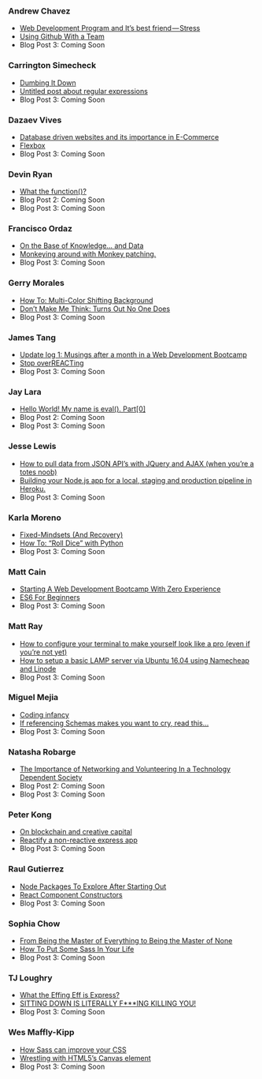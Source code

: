 
### Andrew Chavez

- [Web Development Program and It’s best friend — Stress](https://medium.com/@andrewchavez_88204/web-development-program-and-its-best-friend-stress-54d52610f1e3)
- [Using Github With a Team](https://medium.com/@andrewchavez_88204/teamwork-and-a-github-repository-story-cbb9654828ce)
- Blog Post 3: Coming Soon

### Carrington Simecheck

- [Dumbing It Down](https://medium.com/@LallieDragon/dumbing-it-down-eb8005204109)
- [Untitled post about regular expressions](https://medium.com/@LallieDragon/i-saw-this-the-other-day-and-wondered-what-the-hell-is-that-what-does-it-do-6bf3850d577c)
- Blog Post 3: Coming Soon

### Dazaev Vives

- [Database driven websites and its importance in E-Commerce](https://medium.com/@dazaevvivescervantes/database-driven-websites-and-its-importance-in-e-commerce-ae3ffe16b21f)
- [Flexbox](https://medium.com/@dazaevvivescervantes/flexbox-b38e0674bfec)
- Blog Post 3: Coming Soon

### Devin Ryan

- [What the function()?](https://medium.com/@devinryan/what-the-function-e70290a48947)
- Blog Post 2: Coming Soon
- Blog Post 3: Coming Soon

### Francisco Ordaz

- [On the Base of Knowledge… and Data](https://medium.com/@crordaz/on-the-base-of-knowledge-and-data-44169225a973)
- [Monkeying around with Monkey patching.](https://medium.com/@cescoIV/monkeying-around-with-monkey-patching-fdf513e573a5)
- Blog Post 3: Coming Soon

### Gerry Morales

- [How To: Multi-Color Shifting Background](https://medium.com/@gmorales_89058/how-to-multi-color-shifting-background-334b2fe303b4)
- [Don’t Make Me Think: Turns Out No One Does](https://medium.com/@gmorales_89058/dont-make-me-think-turns-out-no-one-does-a7bdc450630b)
- Blog Post 3: Coming Soon

### James Tang

- [Update log 1: Musings after a month in a Web Development Bootcamp](https://medium.com/@ulrichyu/update-log-1-musings-after-a-month-in-a-web-development-bootcamp-b802369bb160)
- [Stop overREACTing](https://medium.com/@ulrichyu/stop-overreacting-c4164ee46fe2)
- Blog Post 3: Coming Soon

### Jay Lara

- [Hello World! My name is eval(). Part[0]](https://medium.com/@jaylara1/hello-world-my-name-is-eval-part-0-a949d8b81547)
- Blog Post 2: Coming Soon
- Blog Post 3: Coming Soon

### Jesse Lewis

- [How to pull data from JSON API’s with JQuery and AJAX (when you’re a totes noob)](https://medium.com/@Moonstrasse/how-to-pull-data-from-json-apis-with-jquery-and-ajax-when-you-re-a-totes-noob-d6b6349cd21f)
- [Building your Node.js app for a local, staging and production pipeline in Heroku.](https://medium.com/@Moonstrasse/building-your-node-js-app-for-a-local-staging-and-production-pipeline-in-heroku-de11b17c95a8)
- Blog Post 3: Coming Soon

### Karla Moreno

- [Fixed-Mindsets (And Recovery)](https://medium.com/@diskokarl/fixed-mindsets-and-recovery-480c6dfcb4be)
- [How To: “Roll Dice” with Python](https://medium.com/@diskokarl/how-to-roll-dice-with-python-34865d83f53d)
- Blog Post 3: Coming Soon

### Matt Cain

- [Starting A Web Development Bootcamp With Zero Experience](https://medium.com/@cainmusicteach/starting-a-web-development-bootcamp-with-zero-experience-601b23c876e9)
- [ES6 For Beginners](https://medium.com/@cainmusicteach/es6-for-beginners-33cd11906dd4)
- Blog Post 3: Coming Soon

### Matt Ray

- [How to configure your terminal to make yourself look like a pro (even if you’re not yet)](https://medium.com/@MattRay0295/how-to-configure-your-terminal-to-make-yourself-look-like-a-pro-even-if-you-may-not-be-f6f2344d40a4)
- [How to setup a basic LAMP server via Ubuntu 16.04 using Namecheap and Linode](https://medium.com/@MattRay0295/how-to-setup-a-basic-lamp-server-via-ubuntu-16-04-using-namecheap-and-linode-64d1cd6372eb)
- Blog Post 3: Coming Soon

### Miguel Mejia

- [Coding infancy](https://medium.com/@miguelmejia/coding-infancy-9606b844219c)
- [If referencing Schemas makes you want to cry, read this…](https://medium.com/@miguelmejia/if-referencing-schemas-makes-you-want-to-cry-read-this-2da2771f85ab)
- Blog Post 3: Coming Soon

### Natasha Robarge

- [The Importance of Networking and Volunteering In a Technology Dependent Society](https://medium.com/@natasharobarge/the-importance-of-networking-and-volunteering-in-a-technology-dependent-society-48af2d3e9de5)
- Blog Post 2: Coming Soon
- Blog Post 3: Coming Soon

### Peter Kong

- [On blockchain and creative capital](https://medium.com/@peterkong/on-blockchain-and-creative-capital-a48d074b0359)
- [Reactify a non-reactive express app](https://medium.com/@peterkong/reactify-a-non-reactive-express-app-6e077a04e141)
- Blog Post 3: Coming Soon

### Raul Gutierrez

- [Node Packages To Explore After Starting Out](https://medium.com/@rcgutierreziii/node-packages-you-definitely-want-to-know-about-starting-out-3ef221a43c5c)
- [React Component Constructors](https://medium.com/@rcgutierreziii/react-component-constructors-6a577553888c)
- Blog Post 3: Coming Soon

### Sophia Chow

- [From Being the Master of Everything to Being the Master of None](https://medium.com/@sophia.t.chow/from-being-the-master-of-everything-to-being-the-master-of-none-2f65c3317b29)
- [How To Put Some Sass In Your Life](https://medium.com/@sophia.t.chow/how-to-put-some-sass-in-your-life-31991749ab02)
- Blog Post 3: Coming Soon

### TJ Loughry

- [What the Effing Eff is Express?](https://medium.com/@tjloughry/what-the-effing-eff-is-express-39c517bb40f6)
- [SITTING DOWN IS LITERALLY F***ING KILLING YOU!](https://medium.com/@tjloughry/sitting-down-is-literally-f-ing-killing-you-1b91e5d644a)
- Blog Post 3: Coming Soon

### Wes Maffly-Kipp

- [How Sass can improve your CSS](https://medium.com/@wesleymafflykipp/how-sass-can-improve-your-css-d3d41ccd0bd2)
- [Wrestling with HTML5’s Canvas element](https://medium.com/@wesleymafflykipp/wrestling-with-html5s-canvas-element-8e77e424cff5)
- Blog Post 3: Coming Soon
